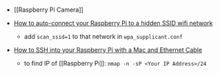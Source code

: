 # 
- [[Raspberry Pi Camera]]


- [How to auto-connect your Raspberry Pi to a hidden SSID wifi network](https://raspi.tv/2017/how-to-auto-connect-your-raspberry-pi-to-a-hidden-ssid-wifi-network)
	- add `scan_ssid=1` to that network in `wpa_supplicant.conf`
- [How to SSH into your Raspberry Pi with a Mac and Ethernet Cable](https://medium.com/@tzhenghao/how-to-ssh-into-your-raspberry-pi-with-a-mac-and-ethernet-cable-636a197d055)
	- to find IP of [[Raspberry Pi]]: `nmap -n -sP <Your IP Address>/24`